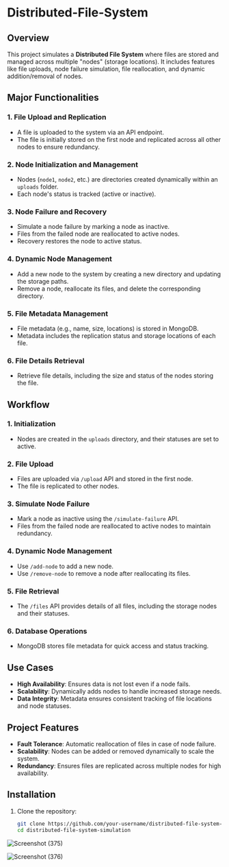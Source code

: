 # Distributed-File-System

## Overview
This project simulates a **Distributed File System** where files are stored and managed across multiple "nodes" (storage locations). It includes features like file uploads, node failure simulation, file reallocation, and dynamic addition/removal of nodes.

## Major Functionalities

### 1. File Upload and Replication
- A file is uploaded to the system via an API endpoint.
- The file is initially stored on the first node and replicated across all other nodes to ensure redundancy.

### 2. Node Initialization and Management
- Nodes (`node1`, `node2`, etc.) are directories created dynamically within an `uploads` folder.
- Each node's status is tracked (active or inactive).

### 3. Node Failure and Recovery
- Simulate a node failure by marking a node as inactive.
- Files from the failed node are reallocated to active nodes.
- Recovery restores the node to active status.

### 4. Dynamic Node Management
- Add a new node to the system by creating a new directory and updating the storage paths.
- Remove a node, reallocate its files, and delete the corresponding directory.

### 5. File Metadata Management
- File metadata (e.g., name, size, locations) is stored in MongoDB.
- Metadata includes the replication status and storage locations of each file.

### 6. File Details Retrieval
- Retrieve file details, including the size and status of the nodes storing the file.

## Workflow

### 1. Initialization
- Nodes are created in the `uploads` directory, and their statuses are set to active.

### 2. File Upload
- Files are uploaded via `/upload` API and stored in the first node.
- The file is replicated to other nodes.

### 3. Simulate Node Failure
- Mark a node as inactive using the `/simulate-failure` API.
- Files from the failed node are reallocated to active nodes to maintain redundancy.

### 4. Dynamic Node Management
- Use `/add-node` to add a new node.
- Use `/remove-node` to remove a node after reallocating its files.

### 5. File Retrieval
- The `/files` API provides details of all files, including the storage nodes and their statuses.

### 6. Database Operations
- MongoDB stores file metadata for quick access and status tracking.

## Use Cases
- **High Availability**: Ensures data is not lost even if a node fails.
- **Scalability**: Dynamically adds nodes to handle increased storage needs.
- **Data Integrity**: Metadata ensures consistent tracking of file locations and node statuses.

## Project Features
- **Fault Tolerance**: Automatic reallocation of files in case of node failure.
- **Scalability**: Nodes can be added or removed dynamically to scale the system.
- **Redundancy**: Ensures files are replicated across multiple nodes for high availability.

## Installation

1. Clone the repository:
   ```bash
   git clone https://github.com/your-username/distributed-file-system-simulation.git
   cd distributed-file-system-simulation

![Screenshot (375)](https://github.com/user-attachments/assets/b9801e21-5575-4eca-b167-3d5ee93fa9cc)


![Screenshot (376)](https://github.com/user-attachments/assets/1abc8f1e-f25a-45bd-9411-771d589327a0)
